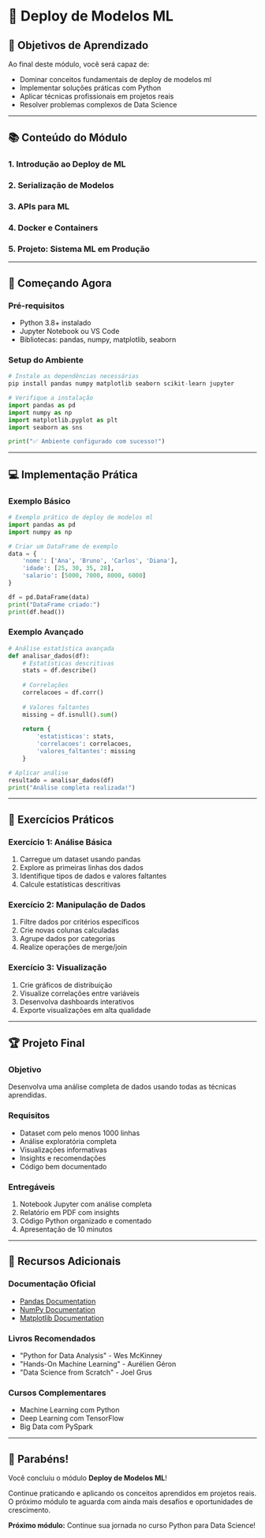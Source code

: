 # 🐍 Deploy de Modelos ML

## 🎯 **Objetivos de Aprendizado**

Ao final deste módulo, você será capaz de:
- Dominar conceitos fundamentais de deploy de modelos ml
- Implementar soluções práticas com Python
- Aplicar técnicas profissionais em projetos reais
- Resolver problemas complexos de Data Science

---

## 📚 **Conteúdo do Módulo**

### 1. Introdução ao Deploy de ML

### 2. Serialização de Modelos

### 3. APIs para ML

### 4. Docker e Containers

### 5. Projeto: Sistema ML em Produção

---

## 🚀 **Começando Agora**

### **Pré-requisitos**
- Python 3.8+ instalado
- Jupyter Notebook ou VS Code
- Bibliotecas: pandas, numpy, matplotlib, seaborn

### **Setup do Ambiente**
```python
# Instale as dependências necessárias
pip install pandas numpy matplotlib seaborn scikit-learn jupyter

# Verifique a instalação
import pandas as pd
import numpy as np
import matplotlib.pyplot as plt
import seaborn as sns

print("✅ Ambiente configurado com sucesso!")
```

---

## 💻 **Implementação Prática**

### **Exemplo Básico**
```python
# Exemplo prático de deploy de modelos ml
import pandas as pd
import numpy as np

# Criar um DataFrame de exemplo
data = {
    'nome': ['Ana', 'Bruno', 'Carlos', 'Diana'],
    'idade': [25, 30, 35, 28],
    'salario': [5000, 7000, 8000, 6000]
}

df = pd.DataFrame(data)
print("DataFrame criado:")
print(df.head())
```

### **Exemplo Avançado**
```python
# Análise estatística avançada
def analisar_dados(df):
    # Estatísticas descritivas
    stats = df.describe()
    
    # Correlações
    correlacoes = df.corr()
    
    # Valores faltantes
    missing = df.isnull().sum()
    
    return {
        'estatisticas': stats,
        'correlacoes': correlacoes,
        'valores_faltantes': missing
    }

# Aplicar análise
resultado = analisar_dados(df)
print("Análise completa realizada!")
```

---

## 🎯 **Exercícios Práticos**

### **Exercício 1: Análise Básica**
1. Carregue um dataset usando pandas
2. Explore as primeiras linhas dos dados
3. Identifique tipos de dados e valores faltantes
4. Calcule estatísticas descritivas

### **Exercício 2: Manipulação de Dados**
1. Filtre dados por critérios específicos
2. Crie novas colunas calculadas
3. Agrupe dados por categorias
4. Realize operações de merge/join

### **Exercício 3: Visualização**
1. Crie gráficos de distribuição
2. Visualize correlações entre variáveis
3. Desenvolva dashboards interativos
4. Exporte visualizações em alta qualidade

---

## 🏆 **Projeto Final**

### **Objetivo**
Desenvolva uma análise completa de dados usando todas as técnicas aprendidas.

### **Requisitos**
- Dataset com pelo menos 1000 linhas
- Análise exploratória completa
- Visualizações informativas
- Insights e recomendações
- Código bem documentado

### **Entregáveis**
1. Notebook Jupyter com análise completa
2. Relatório em PDF com insights
3. Código Python organizado e comentado
4. Apresentação de 10 minutos

---

## 📖 **Recursos Adicionais**

### **Documentação Oficial**
- [Pandas Documentation](https://pandas.pydata.org/docs/)
- [NumPy Documentation](https://numpy.org/doc/)
- [Matplotlib Documentation](https://matplotlib.org/stable/)

### **Livros Recomendados**
- "Python for Data Analysis" - Wes McKinney
- "Hands-On Machine Learning" - Aurélien Géron
- "Data Science from Scratch" - Joel Grus

### **Cursos Complementares**
- Machine Learning com Python
- Deep Learning com TensorFlow
- Big Data com PySpark

---

## 🎉 **Parabéns!**

Você concluiu o módulo **Deploy de Modelos ML**! 

Continue praticando e aplicando os conceitos aprendidos em projetos reais. O próximo módulo te aguarda com ainda mais desafios e oportunidades de crescimento.

**Próximo módulo:** Continue sua jornada no curso Python para Data Science!
